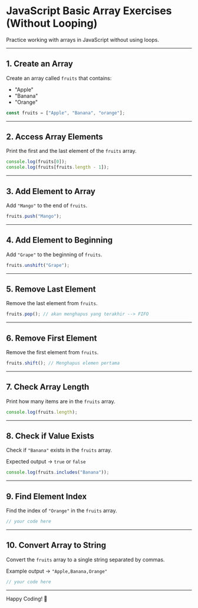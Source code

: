 # JavaScript Basic Array Exercises (Without Looping)

Practice working with arrays in JavaScript without using loops.

---

## 1. Create an Array

Create an array called `fruits` that contains:

- "Apple"
- "Banana"
- "Orange"

```javascript
const fruits = ["Apple", "Banana", "orange"];
```

---

## 2. Access Array Elements

Print the first and the last element of the `fruits` array.

```javascript
console.log(fruits[0]);
console.log(fruits[fruits.length - 1]);
```

---

## 3. Add Element to Array

Add `"Mango"` to the end of `fruits`.

```javascript
fruits.push("Mango");
```

---

## 4. Add Element to Beginning

Add `"Grape"` to the beginning of `fruits`.

```javascript
fruits.unshift("Grape");
```

---

## 5. Remove Last Element

Remove the last element from `fruits`.

```javascript
fruits.pop(); // akan menghapus yang terakhir --> FIFO
```

---

## 6. Remove First Element

Remove the first element from `fruits`.

```javascript
fruits.shift(); // Menghapus elemen pertama
```

---

## 7. Check Array Length

Print how many items are in the `fruits` array.

```javascript
console.log(fruits.length);
```

---

## 8. Check if Value Exists

Check if `"Banana"` exists in the `fruits` array.

Expected output → `true` or `false`

```javascript
console.log(fruits.includes("Banana"));
```

---

## 9. Find Element Index

Find the index of `"Orange"` in the `fruits` array.

```javascript
// your code here
```

---

## 10. Convert Array to String

Convert the `fruits` array to a single string separated by commas.

Example output → `"Apple,Banana,Orange"`

```javascript
// your code here
```

---

Happy Coding! 🚀
